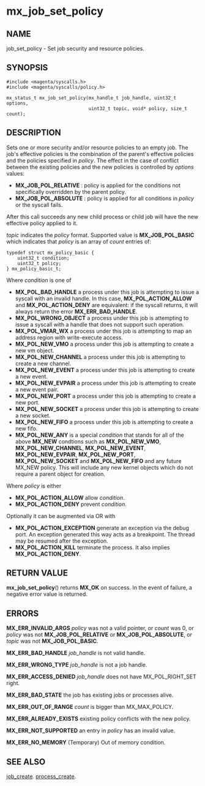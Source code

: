 # mx_job_set_policy

## NAME

job_set_policy - Set job security and resource policies.

## SYNOPSIS

```
#include <magenta/syscalls.h>
#include <magenta/syscalls/policy.h>

mx_status_t mx_job_set_policy(mx_handle_t job_handle, uint32_t options,
                              uint32_t topic, void* policy, size_t count);

```

## DESCRIPTION

Sets one or more security and/or resource policies to an empty job. The job's
effective policies is the combination of the parent's effective policies and
the policies specified in *policy*. The effect in the case of conflict between
the existing policies and the new policies is controlled by *options* values:

+ **MX_JOB_POL_RELATIVE** : policy is applied for the conditions not specifically
  overridden by the parent policy.
+ **MX_JOB_POL_ABSOLUTE** : policy is applied for all conditions in *policy* or
  the syscall fails.

After this call succeeds any new child process or child job will have the new
effective policy applied to it.

*topic* indicates the *policy* format. Supported value is **MX_JOB_POL_BASIC**
which indicates that *policy* is an array of *count* entries of:

```
typedef struct mx_policy_basic {
    uint32_t condition;
    uint32_t policy;
} mx_policy_basic_t;

```

Where *condition* is one of
+ **MX_POL_BAD_HANDLE** a process under this job is attempting to
  issue a syscall with an invalid handle.  In this case,
  **MX_POL_ACTION_ALLOW** and **MX_POL_ACTION_DENY** are equivalent:
  if the syscall returns, it will always return the error
  **MX_ERR_BAD_HANDLE**.
+ **MX_POL_WRONG_OBJECT** a process under this job is attempting to
  issue a syscall with a handle that does not support such operation.
+ **MX_POL_VMAR_WX** a process under this job is attempting to map an
  address region with write-execute access.
+ **MX_POL_NEW_VMO** a process under this job is attempting to create
  a new vm object.
+ **MX_POL_NEW_CHANNEL** a process under this job is attempting to create
  a new channel.
+ **MX_POL_NEW_EVENT** a process under this job is attempting to create
  a new event.
+ **MX_POL_NEW_EVPAIR** a process under this job is attempting to create
  a new event pair.
+ **MX_POL_NEW_PORT** a process under this job is attempting to create
  a new port.
+ **MX_POL_NEW_SOCKET** a process under this job is attempting to create
  a new socket.
+ **MX_POL_NEW_FIFO** a process under this job is attempting to create
  a new fifo.
+ **MX_POL_NEW_ANY** is a special *condition* that stands for all of
  the above **MX_NEW** condtions such as **MX_POL_NEW_VMO**,
  **MX_POL_NEW_CHANNEL**, **MX_POL_NEW_EVENT**, **MX_POL_NEW_EVPAIR**,
  **MX_POL_NEW_PORT**, **MX_POL_NEW_SOCKET** and **MX_POL_NEW_FIFO**
  and any future MX_NEW policy. This will include any new kernel objects
  which do not require a parent object for creation.

Where *policy* is either
+ **MX_POL_ACTION_ALLOW**  allow *condition*.
+ **MX_POL_ACTION_DENY**  prevent *condition*.

Optionally it can be augmented via OR with
+ **MX_POL_ACTION_EXCEPTION** generate an exception via the debug port. An
  exception generated this way acts as a breakpoint. The thread may be
  resumed after the exception.
+ **MX_POL_ACTION_KILL** terminate the process. It also
implies **MX_POL_ACTION_DENY**.

## RETURN VALUE

**mx_job_set_policy**() returns **MX_OK** on success.  In the event of failure,
a negative error value is returned.


## ERRORS

**MX_ERR_INVALID_ARGS**  *policy* was not a valid pointer, or *count* was 0,
or *policy* was not **MX_JOB_POL_RELATIVE** or **MX_JOB_POL_ABSOLUTE**, or
*topic* was not **MX_JOB_POL_BASIC**.

**MX_ERR_BAD_HANDLE**  *job_handle* is not valid handle.

**MX_ERR_WRONG_TYPE**  *job_handle* is not a job handle.

**MX_ERR_ACCESS_DENIED**  *job_handle* does not have MX_POL_RIGHT_SET right.

**MX_ERR_BAD_STATE**  the job has existing jobs or processes alive.

**MX_ERR_OUT_OF_RANGE** *count* is bigger than MX_MAX_POLICY.

**MX_ERR_ALREADY_EXISTS** existing policy conflicts with the new policy.

**MX_ERR_NOT_SUPPORTED** an entry in *policy* has an invalid value.

**MX_ERR_NO_MEMORY**  (Temporary) Out of memory condition.

## SEE ALSO

[job_create](job_create.md).
[process_create](job_create.md).

